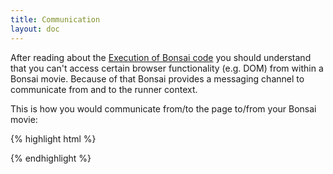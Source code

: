 ```yaml
---
title: Communication
layout: doc
---
```


After reading about the [Execution of Bonsai code](/overview/Execution.html) you should understand that
you can't access certain browser functionality (e.g. DOM) from within a Bonsai movie. Because of that
Bonsai provides a messaging channel to communicate from and to the runner context.

This is how you would communicate from/to the page to/from your Bonsai movie:

{% highlight html %}
<script src="http://cdnjs.cloudflare.com/ajax/libs/bonsai/0.4/bonsai.min.js"></script>
<div id="movie"></div>
<script>
  var movie = bonsai.run(
    document.getElementById('movie'),
    {
      code: function() {
        // receive data from the other side
        var text = new Text().addTo(stage);
        stage.on('message:externalData', function(data) {
          text.attr('text', data.nodeData);
        });
        stage.on('message', function(data) {
          if (data.bonsai === 'tree') {
            text.attr('textFillColor', 'red');
          }
        });
        stage.sendMessage('ready', {});
      }
    }
  );
  // emitted before code gets executed
  movie.on('load', function() {
    // receive event from the runner context
    movie.on('message:ready', function() {
      // send a categorized message to the runner context
      movie.sendMessage('externalData', {
        nodeData: document.getElementById('movie').innerHTML
      });
      // send just a message to the runner context
      movie.sendMessage({
        bonsai: 'tree'
      });
    });
  });
</script>
{% endhighlight %}
